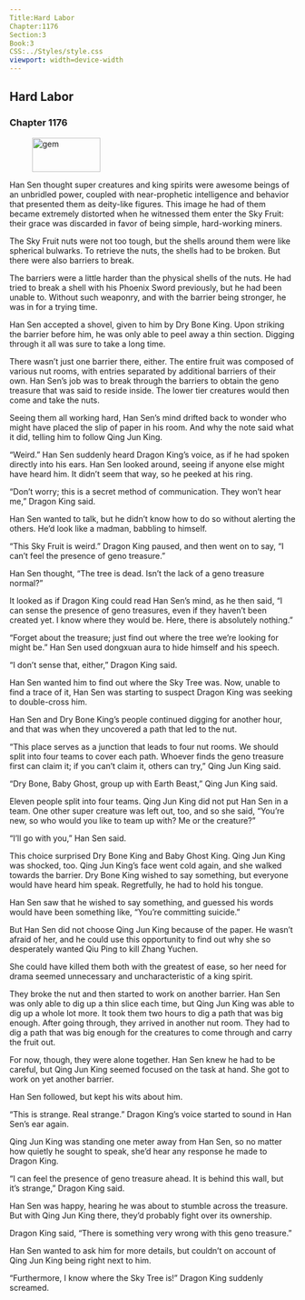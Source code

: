```yaml
---
Title:Hard Labor 
Chapter:1176 
Section:3 
Book:3 
CSS:../Styles/style.css 
viewport: width=device-width
---
```

  
## Hard Labor
### Chapter 1176
  
<figure>
	<img src="../Images/gem.gif" alt="gem" id="gem" width="120" height="60" />
</figure>
  

  
Han Sen thought super creatures and king spirits were awesome beings of an unbridled power, coupled with near-prophetic intelligence and behavior that presented them as deity-like figures. This image he had of them became extremely distorted when he witnessed them enter the Sky Fruit: their grace was discarded in favor of being simple, hard-working miners.

The Sky Fruit nuts were not too tough, but the shells around them were like spherical bulwarks. To retrieve the nuts, the shells had to be broken. But there were also barriers to break.

The barriers were a little harder than the physical shells of the nuts. He had tried to break a shell with his Phoenix Sword previously, but he had been unable to. Without such weaponry, and with the barrier being stronger, he was in for a trying time.

Han Sen accepted a shovel, given to him by Dry Bone King. Upon striking the barrier before him, he was only able to peel away a thin section. Digging through it all was sure to take a long time.

There wasn’t just one barrier there, either. The entire fruit was composed of various nut rooms, with entries separated by additional barriers of their own. Han Sen’s job was to break through the barriers to obtain the geno treasure that was said to reside inside. The lower tier creatures would then come and take the nuts.

Seeing them all working hard, Han Sen’s mind drifted back to wonder who might have placed the slip of paper in his room. And why the note said what it did, telling him to follow Qing Jun King.

“Weird.” Han Sen suddenly heard Dragon King’s voice, as if he had spoken directly into his ears. Han Sen looked around, seeing if anyone else might have heard him. It didn’t seem that way, so he peeked at his ring.

“Don’t worry; this is a secret method of communication. They won’t hear me,” Dragon King said.

Han Sen wanted to talk, but he didn’t know how to do so without alerting the others. He’d look like a madman, babbling to himself.

“This Sky Fruit is weird.” Dragon King paused, and then went on to say, “I can’t feel the presence of geno treasure.”

Han Sen thought, “The tree is dead. Isn’t the lack of a geno treasure normal?”

It looked as if Dragon King could read Han Sen’s mind, as he then said, “I can sense the presence of geno treasures, even if they haven’t been created yet. I know where they would be. Here, there is absolutely nothing.”

“Forget about the treasure; just find out where the tree we’re looking for might be.” Han Sen used dongxuan aura to hide himself and his speech.

“I don’t sense that, either,” Dragon King said.

Han Sen wanted him to find out where the Sky Tree was. Now, unable to find a trace of it, Han Sen was starting to suspect Dragon King was seeking to double-cross him.

Han Sen and Dry Bone King’s people continued digging for another hour, and that was when they uncovered a path that led to the nut.

“This place serves as a junction that leads to four nut rooms. We should split into four teams to cover each path. Whoever finds the geno treasure first can claim it; if you can’t claim it, others can try,” Qing Jun King said.

“Dry Bone, Baby Ghost, group up with Earth Beast,” Qing Jun King said.

Eleven people split into four teams. Qing Jun King did not put Han Sen in a team. One other super creature was left out, too, and so she said, “You’re new, so who would you like to team up with? Me or the creature?”

“I’ll go with you,” Han Sen said.

This choice surprised Dry Bone King and Baby Ghost King. Qing Jun King was shocked, too. Qing Jun King’s face went cold again, and she walked towards the barrier. Dry Bone King wished to say something, but everyone would have heard him speak. Regretfully, he had to hold his tongue.

Han Sen saw that he wished to say something, and guessed his words would have been something like, “You’re committing suicide.”

But Han Sen did not choose Qing Jun King because of the paper. He wasn’t afraid of her, and he could use this opportunity to find out why she so desperately wanted Qiu Ping to kill Zhang Yuchen.

She could have killed them both with the greatest of ease, so her need for drama seemed unnecessary and uncharacteristic of a king spirit.

They broke the nut and then started to work on another barrier. Han Sen was only able to dig up a thin slice each time, but Qing Jun King was able to dig up a whole lot more. It took them two hours to dig a path that was big enough. After going through, they arrived in another nut room. They had to dig a path that was big enough for the creatures to come through and carry the fruit out.

For now, though, they were alone together. Han Sen knew he had to be careful, but Qing Jun King seemed focused on the task at hand. She got to work on yet another barrier.

Han Sen followed, but kept his wits about him.

“This is strange. Real strange.” Dragon King’s voice started to sound in Han Sen’s ear again.

Qing Jun King was standing one meter away from Han Sen, so no matter how quietly he sought to speak, she’d hear any response he made to Dragon King.

“I can feel the presence of geno treasure ahead. It is behind this wall, but it’s strange,” Dragon King said.

Han Sen was happy, hearing he was about to stumble across the treasure. But with Qing Jun King there, they’d probably fight over its ownership.

Dragon King said, “There is something very wrong with this geno treasure.”

Han Sen wanted to ask him for more details, but couldn’t on account of Qing Jun King being right next to him.

“Furthermore, I know where the Sky Tree is!” Dragon King suddenly screamed.